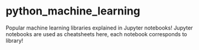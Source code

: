 # python_machine_learning
Popular machine learning libraries explained in Jupyter notebooks! Jupyter notebooks are used as cheatsheets here, each notebook corresponds to library!
